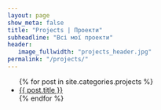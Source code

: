 ```yaml
---
layout: page
show_meta: false
title: "Projects | Проекти"
subheadline: "Всі мої проекти"
header:
   image_fullwidth: "projects_header.jpg"
permalink: "/projects/"
---
```


<ul>
    {% for post in site.categories.projects %}
    <li><a href="{{ site.url }}{{ site.baseurl }}{{ post.url }}">{{ post.title }}</a></li>
    {% endfor %}
</ul>
